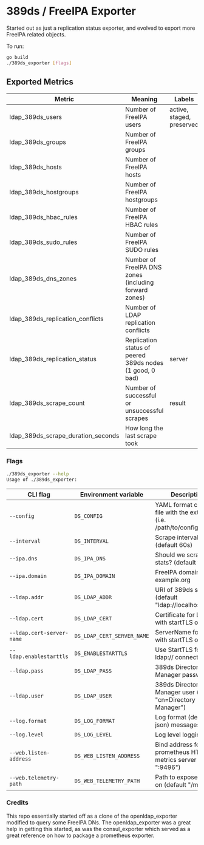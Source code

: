 # 389ds / FreeIPA Exporter

Started out as just a replication status exporter, and evolved to export more FreeIPA related objects.

To run:
```bash
go build
./389ds_exporter [flags]
```
## Exported Metrics

| Metric | Meaning | Labels |
| ------ | ------- | ------ |
| ldap_389ds_users | Number of FreeIPA users | active, staged, preserved |
| ldap_389ds_groups | Number of FreeIPA groups | |
| ldap_389ds_hosts | Number of FreeIPA hosts | |
| ldap_389ds_hostgroups | Number of FreeIPA hostgroups | |
| ldap_389ds_hbac_rules | Number of FreeIPA HBAC rules | |
| ldap_389ds_sudo_rules | Number of FreeIPA SUDO rules | |
| ldap_389ds_dns_zones | Number of FreeIPA DNS zones (including forward zones) | |
| ldap_389ds_replication_conflicts | Number of LDAP replication conflicts | |
| ldap_389ds_replication_status | Replication status of peered 389ds nodes (1 good, 0 bad) | server |
| ldap_389ds_scrape_count | Number of successful or unsuccessful scrapes | result |
| ldap_389ds_scrape_duration_seconds | How long the last scrape took |

### Flags

```bash
./389ds_exporter --help
Usage of ./389ds_exporter:
```

| CLI flag                  | Environment variable     | Description                                                           |
|---------------------------|--------------------------|-----------------------------------------------------------------------|
| `--config`                | `DS_CONFIG`                      | YAML format config file with the extension (i.e. /path/to/config.yaml) |
| `--interval`              | `DS_INTERVAL`                    | Scrape interval (default 60s)                                         |
| `--ipa.dns`               | `DS_IPA_DNS`                     | Should we scrape DNS stats? (default true)              |
| `--ipa.domain`            | `DS_IPA_DOMAIN`                  | FreeIPA domain e.g. example.org                                       |
| `--ldap.addr`             | `DS_LDAP_ADDR`                   | URI of 389ds server (default "ldap://localhost:389")                  |
| `--ldap.cert`             | `DS_LDAP_CERT`                   | Certificate for LDAP with startTLS or TLS                             |
| `--ldap.cert-server-name` | `DS_LDAP_CERT_SERVER_NAME`       | ServerName for LDAP with startTLS or TLS                              |
| `--ldap.enablestarttls`   | `DS_ENABLESTARTTLS`              | Use StartTLS for ldap:// connections                                  |
| `--ldap.pass`             | `DS_LDAP_PASS`                   | 389ds Directory Manager password                                      |
| `--ldap.user`             | `DS_LDAP_USER`                   | 389ds Directory Manager user (default "cn=Directory Manager")         |
| `--log.format`            | `DS_LOG_FORMAT`                  | Log format (default or json) messages                                           |
| `--log.level`             | `DS_LOG_LEVEL`                   | Log level logging                                                         |
| `--web.listen-address`    | `DS_WEB_LISTEN_ADDRESS`          | Bind address for prometheus HTTP metrics server (default ":9496")     |
| `--web.telemetry-path`    | `DS_WEB_TELEMETRY_PATH`          | Path to expose metrics on (default "/metrics")                        |


### Credits

This repo essentially started off as a clone of the openldap_exporter modified to query
some FreeIPA DNs. The openldap_exporter was a great help in getting this started, as was
the consul_exporter which served as a great reference on how to package a prometheus
exporter.
